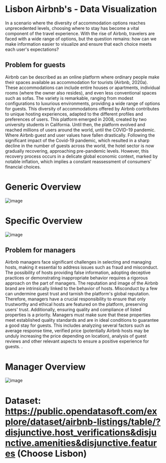 # Lisbon Airbnb's - Data Visualization


In a scenario where the diversity of accommodation options reaches unprecedented levels, choosing where to stay has become a vital component of the travel experience. With the rise of Airbnb, travelers are faced with a wide range of options, but the question remains: how can we make information easier to visualize and ensure that each choice meets each user's expectations?


## Problem for guests
Airbnb can be described as an online platform where ordinary people make their spaces available as accommodation for tourists (Airbnb, 2020a). These accommodations can include entire houses or apartments, individual rooms (where the owner also resides), and even less conventional spaces such as sofas. The variety is remarkable, ranging from modest configurations to luxurious environments, providing a wide range of options for guests. This diversity of accommodations offered by Airbnb contributes to unique hosting experiences, adapted to the different profiles and preferences of users. This platform emerged in 2008, created by two university students in California. Until then, the platform evolved and reached millions of users around the world, until the COVID-19 pandemic. Where Airbnb guest and user values ​​have fallen drastically.
Following the significant impact of the Covid-19 pandemic, which resulted in a sharp decline in the number of guests across the world, the hotel sector is now gradually recovering, approaching pre-pandemic levels. However, this recovery process occurs in a delicate global economic context, marked by notable inflation, which implies a constant reassessment of consumers' financial choices.

# Generic Overview
![image](https://github.com/GuilhermeBarbosa2002/Airbnb-DataVisualization-PowerBI/assets/98133331/a24f3344-fc6b-43b4-b0bb-af74f727828a)

# Specific Overview
![image](https://github.com/GuilhermeBarbosa2002/Airbnb-DataVisualization-PowerBI/assets/98133331/7334d1a5-174b-4f5b-a33a-6c56e14250ba)


## Problem for managers
Airbnb managers face significant challenges in selecting and managing hosts, making it essential to address issues such as fraud and misconduct. The possibility of hosts providing false information, adopting deceptive practices or demonstrating inappropriate behavior requires a rigorous approach on the part of managers.
The reputation and image of the Airbnb brand are intrinsically linked to the behavior of hosts. Misconduct by a few can undermine guest trust and tarnish the platform's global reputation. Therefore, managers have a crucial responsibility to ensure that only trustworthy and ethical hosts are featured on the platform, preserving users' trust.
Additionally, ensuring quality and compliance of listed properties is a priority. Managers must make sure that these properties meet established quality standards and are in ideal conditions to guarantee a good stay for guests. This includes analyzing several factors such as average response time, verified price (potentially Airbnb hosts may be unduly increasing the price depending on location), analysis of guest reviews and other relevant aspects to ensure a positive experience for guests. .

# Manager Overview
![image](https://github.com/GuilhermeBarbosa2002/Airbnb-DataVisualization-PowerBI/assets/98133331/712ebfcf-3762-4661-b0fa-0ca8baee1878)





# Dataset: https://public.opendatasoft.com/explore/dataset/airbnb-listings/table/?disjunctive.host_verifications&disjunctive.amenities&disjunctive.features (Choose Lisbon)






